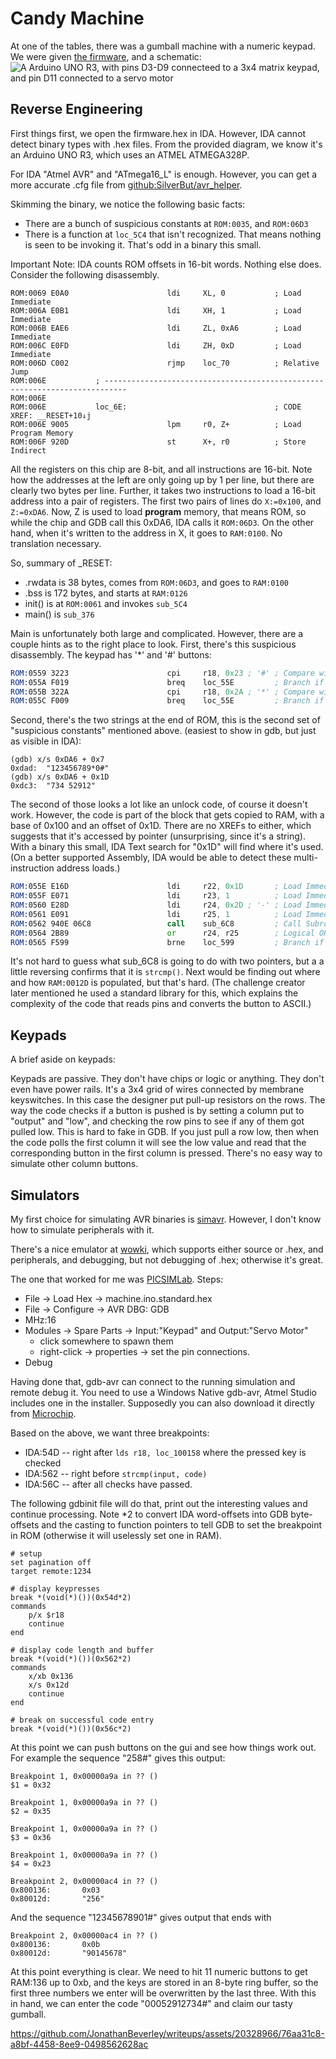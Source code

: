 
# Candy Machine
At one of the tables, there was a gumball machine with a numeric keypad. We were given [the firmware](assets/candy-machine.ino), and a schematic:
![A Arduino UNO R3, with pins D3-D9 connecteed to a 3x4 matrix keypad, and pin D11 connected to a servo motor](assets/candy-schematic.png "Candy Schematic")

## Reverse Engineering
First things first, we open the firmware.hex in IDA. However, IDA cannot detect binary types with .hex files. From the provided diagram, we know it's an Arduino UNO R3, which uses an ATMEL ATMEGA328P.

For IDA "Atmel AVR" and "ATmega16_L" is enough. However, you can get a more accurate .cfg file from [github:SilverBut/avr_helper](https://github.com/SilverBut/avr_helper).

Skimming the binary, we notice the following basic facts:
- There are a bunch of suspicious constants at ``ROM:0035``, and ``ROM:06D3``
- There is a function at ``loc_5C4`` that isn't recognized. That means nothing is seen to be invoking it. That's odd in a binary this small.

Important Note: IDA counts ROM offsets in 16-bit words. Nothing else does. Consider the following disassembly.
```
ROM:0069 E0A0                      ldi     XL, 0           ; Load Immediate
ROM:006A E0B1                      ldi     XH, 1           ; Load Immediate
ROM:006B EAE6                      ldi     ZL, 0xA6        ; Load Immediate
ROM:006C E0FD                      ldi     ZH, 0xD         ; Load Immediate
ROM:006D C002                      rjmp    loc_70          ; Relative Jump
ROM:006E           ; ---------------------------------------------------------------------------
ROM:006E
ROM:006E           loc_6E:                                 ; CODE XREF: __RESET+10↓j
ROM:006E 9005                      lpm     r0, Z+          ; Load Program Memory
ROM:006F 920D                      st      X+, r0          ; Store Indirect
```

All the registers on this chip are 8-bit, and all instructions are 16-bit. Note how the addresses at the left are only going up by 1 per line, but there are clearly two bytes per line. Further, it takes two instructions to load a 16-bit address into a pair of registers. The first two pairs of lines do ``X:=0x100``, and ``Z:=0xDA6``. Now, Z is used to load **program** memory, that means ROM, so while the chip and GDB call this 0xDA6, IDA calls it ``ROM:06D3``. On the other hand, when it's written to the address in X, it goes to ``RAM:0100``. No translation necessary.

So, summary of _RESET:
- .rwdata is 38 bytes, comes from ``ROM:06D3``, and goes to ``RAM:0100``
- .bss is 172 bytes, and starts at ``RAM:0126``
- init() is at ``ROM:0061`` and invokes ``sub_5C4``
- main() is ``sub_376``

Main is unfortunately both large and complicated. However, there are a couple hints as to the right place to look. First, there's this suspicious disassembly. The keypad has '*' and '#' buttons:
```asm
ROM:0559 3223                      cpi     r18, 0x23 ; '#' ; Compare with Immediate
ROM:055A F019                      breq    loc_55E         ; Branch if Equal
ROM:055B 322A                      cpi     r18, 0x2A ; '*' ; Compare with Immediate
ROM:055C F009                      breq    loc_55E         ; Branch if Equal
```

Second, there's the two strings at the end of ROM, this is the second set of "suspicious constants" mentioned above. (easiest to show in gdb, but just as visible in IDA):
```gdb
(gdb) x/s 0xDA6 + 0x7
0xdad:  "123456789*0#"
(gdb) x/s 0xDA6 + 0x1D
0xdc3:  "734 52912"
```

The second of those looks a lot like an unlock code, of course it doesn't work. However, the code is part of the block that gets copied to RAM, with a base of 0x100 and an offset of 0x1D. There are no XREFs to either, which suggests that it's accessed by pointer (unsurprising, since it's a string). With a binary this small, IDA Text search for "0x1D" will find where it's used. (On a better supported Assembly, IDA would be able to detect these multi-instruction address loads.)
```asm
ROM:055E E16D                      ldi     r22, 0x1D       ; Load Immediate
ROM:055F E071                      ldi     r23, 1          ; Load Immediate
ROM:0560 E28D                      ldi     r24, 0x2D ; '-' ; Load Immediate
ROM:0561 E091                      ldi     r25, 1          ; Load Immediate
ROM:0562 940E 06C8                 call    sub_6C8         ; Call Subroutine
ROM:0564 2B89                      or      r24, r25        ; Logical OR
ROM:0565 F599                      brne    loc_599         ; Branch if Not Equal
```
It's not hard to guess what sub_6C8 is going to do with two pointers, but a a little reversing confirms that it is ``strcmp()``. Next would be finding out where and how ``RAM:0012D`` is populated, but that's hard. (The challenge creator later mentioned he used a standard library for this, which explains the complexity of the code that reads pins and converts the button to ASCII.)

## Keypads
A brief aside on keypads:

Keypads are passive. They don't have chips or logic or anything. They don't even have power rails. It's a 3x4 grid of wires connected by membrane keyswitches. In this case the designer put pull-up resistors on the rows. The way the code checks if a button is pushed is by setting a column put to "output" and "low", and checking the row pins to see if any of them got pulled low. This is hard to fake in GDB. If you just pull a row low, then when the code polls the first column it will see the low value and read that the corresponding button in the first column is pressed. There's no easy way to simulate other column buttons.

## Simulators
My first choice for simulating AVR binaries is [simavr](https://github.com/buserror/simavr). However, I don't know how to simulate peripherals with it.

There's a nice emulator at [wowki](wokwi.com), which supports either source or .hex, and peripherals, and debugging, but not debugging of .hex; otherwise it's great.

The one that worked for me was [PICSIMLab](https://github.com/lcgamboa/picsim). Steps:
- File -> Load Hex -> machine.ino.standard.hex
- File -> Configure -> AVR DBG: GDB
- MHz:16
- Modules -> Spare Parts -> Input:"Keypad" and Output:"Servo Motor"
    - click somewhere to spawn them
    - right-click -> properties -> set the pin connections.
- Debug

Having done that, gdb-avr can connect to the running simulation and remote debug it. You need to use a Windows Native gdb-avr, Atmel Studio includes one in the installer. Supposedly you can also download it directly from [Microchip](https://www.microchip.com).

Based on the above, we want three breakpoints:
- IDA:54D -- right after ``lds r18, loc_100158`` where the pressed key is checked
- IDA:562 -- right before ``strcmp(input, code)``
- IDA:56C -- after all checks have passed.

The following gdbinit file will do that, print out the interesting values and continue processing. Note *2 to convert IDA word-offsets into GDB byte-offsets and the casting to function pointers to tell GDB to set the breakpoint in ROM (otherwise it will uselessly set one in RAM).

```gdb
# setup
set pagination off
target remote:1234

# display keypresses
break *(void(*)())(0x54d*2)
commands
    p/x $r18
    continue
end

# display code length and buffer
break *(void(*)())(0x562*2)
commands
    x/xb 0x136
    x/s 0x12d
    continue
end

# break on successful code entry
break *(void(*)())(0x56c*2)
```

At this point we can push buttons on the gui and see how things work out. For example the sequence "258#" gives this output:
```gdb
Breakpoint 1, 0x00000a9a in ?? ()
$1 = 0x32

Breakpoint 1, 0x00000a9a in ?? ()
$2 = 0x35

Breakpoint 1, 0x00000a9a in ?? ()
$3 = 0x36

Breakpoint 1, 0x00000a9a in ?? ()
$4 = 0x23

Breakpoint 2, 0x00000ac4 in ?? ()
0x800136:       0x03
0x80012d:       "256"
```

And the sequence "12345678901#" gives output that ends with
```gdb
Breakpoint 2, 0x00000ac4 in ?? ()
0x800136:       0x0b
0x80012d:       "90145678"
```

At this point everything is clear. We need to hit 11 numeric buttons to get RAM:136 up to 0xb, and the keys are stored in an 8-byte ring buffer, so the first three numbers we enter will be overwritten by the last three. With this in hand, we can enter the code "00052912734#" and claim our tasty gumball.

https://github.com/JonathanBeverley/writeups/assets/20328966/76aa31c8-a8bf-4458-8ee9-0498562628ac
